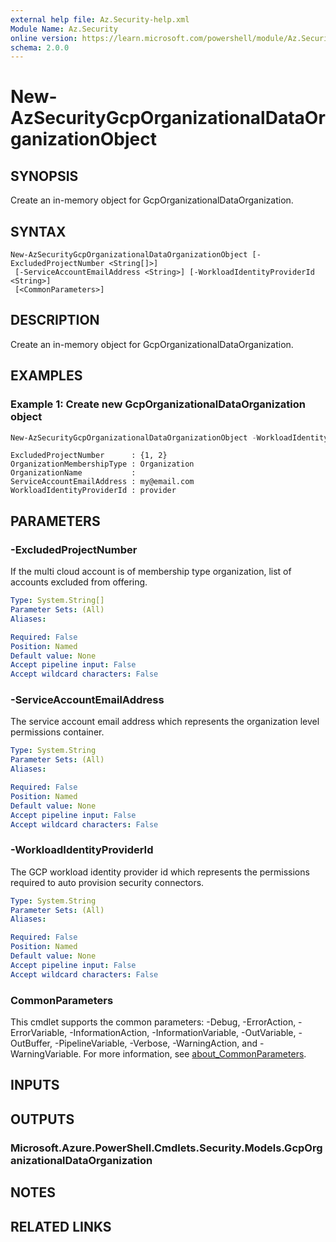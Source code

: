 ```yaml
---
external help file: Az.Security-help.xml
Module Name: Az.Security
online version: https://learn.microsoft.com/powershell/module/Az.Security/new-azsecuritygcporganizationaldataorganizationobject
schema: 2.0.0
---
```


# New-AzSecurityGcpOrganizationalDataOrganizationObject

## SYNOPSIS
Create an in-memory object for GcpOrganizationalDataOrganization.

## SYNTAX

```
New-AzSecurityGcpOrganizationalDataOrganizationObject [-ExcludedProjectNumber <String[]>]
 [-ServiceAccountEmailAddress <String>] [-WorkloadIdentityProviderId <String>]
 [<CommonParameters>]
```

## DESCRIPTION
Create an in-memory object for GcpOrganizationalDataOrganization.

## EXAMPLES

### Example 1: Create new GcpOrganizationalDataOrganization object
```powershell
New-AzSecurityGcpOrganizationalDataOrganizationObject -WorkloadIdentityProviderId "provider" -ServiceAccountEmailAddress "my@email.com" -ExcludedProjectNumber @(1,2)
```

```output
ExcludedProjectNumber      : {1, 2}
OrganizationMembershipType : Organization
OrganizationName           : 
ServiceAccountEmailAddress : my@email.com
WorkloadIdentityProviderId : provider
```

## PARAMETERS

### -ExcludedProjectNumber
If the multi cloud account is of membership type organization, list of accounts excluded from offering.

```yaml
Type: System.String[]
Parameter Sets: (All)
Aliases:

Required: False
Position: Named
Default value: None
Accept pipeline input: False
Accept wildcard characters: False
```

### -ServiceAccountEmailAddress
The service account email address which represents the organization level permissions container.

```yaml
Type: System.String
Parameter Sets: (All)
Aliases:

Required: False
Position: Named
Default value: None
Accept pipeline input: False
Accept wildcard characters: False
```

### -WorkloadIdentityProviderId
The GCP workload identity provider id which represents the permissions required to auto provision security connectors.

```yaml
Type: System.String
Parameter Sets: (All)
Aliases:

Required: False
Position: Named
Default value: None
Accept pipeline input: False
Accept wildcard characters: False
```

### CommonParameters
This cmdlet supports the common parameters: -Debug, -ErrorAction, -ErrorVariable, -InformationAction, -InformationVariable, -OutVariable, -OutBuffer, -PipelineVariable, -Verbose, -WarningAction, and -WarningVariable. For more information, see [about_CommonParameters](http://go.microsoft.com/fwlink/?LinkID=113216).

## INPUTS

## OUTPUTS

### Microsoft.Azure.PowerShell.Cmdlets.Security.Models.GcpOrganizationalDataOrganization

## NOTES

## RELATED LINKS
